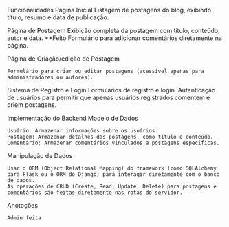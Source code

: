 
Funcionalidades
    Página Inicial
    Listagem de postagens do blog, exibindo título, resumo e data de publicação.

Página de Postagem
    Exibição completa da postagem com título, conteúdo, autor e data. **Feito
    Formulário para adicionar comentários diretamente na página.

Página de Criação/edição de Postagem

    Formulário para criar ou editar postagens (acessível apenas para administradores ou autores).

Sistema de Registro e Login
    Formulários de registro e login.
    Autenticação de usuários para permitir que apenas usuários registrados comentem e criem postagens.

Implementação do Backend
Modelo de Dados

    Usuário: Armazenar informações sobre os usuários.
    Postagem: Armazenar detalhes das postagens, como título e conteúdo.
    Comentário: Armazenar comentários vinculados a postagens específicas.

Manipulação de Dados

    Usar o ORM (Object Relational Mapping) do framework (como SQLAlchemy para Flask ou o ORM do Django) para interagir diretamente com o banco de dados.
    As operações de CRUD (Create, Read, Update, Delete) para postagens e comentários são feitas diretamente nas rotas do servidor.

Anotoções

    Admin feita
